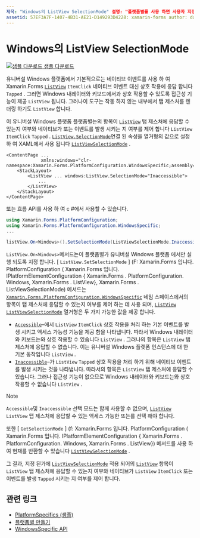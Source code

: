 ```yaml
---
제목: "Windows의 ListView SelectionMode" 설명: "플랫폼별를 사용 하면 사용자 지정 렌더러 나 효과를 구현 하지 않고 특정 플랫폼 에서만 사용할 수 있는 기능을 사용할 수 있습니다. 이 문서에서는 ListView의 항목이 탭 제스처에 응답할 수 있는지 여부를 제어 하는 Windows 플랫폼 관련 기능을 사용 하는 방법을 설명 합니다.
assetid: 57EF3A7F-1407-4B31-AE21-D149293D4228: xamarin-forms author: davidbritch: dabritch:: 10/24/2018-loc: [ Xamarin.Forms ,]입니다. Xamarin.Essentials
---
```


# <a name="listview-selectionmode-on-windows"></a>Windows의 ListView SelectionMode

[![샘플 다운로드](~/media/shared/download.png) 샘플 다운로드](https://docs.microsoft.com/samples/xamarin/xamarin-forms-samples/userinterface-platformspecifics)

유니버설 Windows 플랫폼에서 기본적으로는 네이티브 이벤트를 사용 하 여 Xamarin.Forms [`ListView`](xref:Xamarin.Forms.ListView) `ItemClick` 네이티브 이벤트 대신 상호 작용에 응답 합니다 `Tapped` . 그러면 Windows 내레이터와 키보드에서과 상호 작용할 수 있도록 접근성 기능이 제공 `ListView` 됩니다. 그러나이 도구는 작동 하지 않는 내부에서 탭 제스처를 렌더링 하기도 `ListView` 합니다.

이 유니버설 Windows 플랫폼 플랫폼별는의 항목이 [`ListView`](xref:Xamarin.Forms.ListView) 탭 제스처에 응답할 수 있는지 여부와 네이티브가 또는 이벤트를 발생 시키는 지 여부를 제어 합니다 `ListView` `ItemClick` `Tapped` . [`ListView.SelectionMode`](xref:Xamarin.Forms.PlatformConfiguration.WindowsSpecific.ListView.SelectionModeProperty)연결 된 속성을 열거형의 값으로 설정 하 여 XAML에서 사용 됩니다 [`ListViewSelectionMode`](xref:Xamarin.Forms.PlatformConfiguration.WindowsSpecific.ListViewSelectionMode) .

```xaml
<ContentPage ...
             xmlns:windows="clr-namespace:Xamarin.Forms.PlatformConfiguration.WindowsSpecific;assembly=Xamarin.Forms.Core">
    <StackLayout>
        <ListView ... windows:ListView.SelectionMode="Inaccessible">
            ...
        </ListView>
    </StackLayout>
</ContentPage>
```

또는 흐름 API를 사용 하 여 c #에서 사용할 수 있습니다.

```csharp
using Xamarin.Forms.PlatformConfiguration;
using Xamarin.Forms.PlatformConfiguration.WindowsSpecific;
...

listView.On<Windows>().SetSelectionMode(ListViewSelectionMode.Inaccessible);
```

`ListView.On<Windows>`메서드는이 플랫폼별가 유니버설 Windows 플랫폼 에서만 실행 되도록 지정 합니다. [ `ListView.SetSelectionMode` ] (F: Xamarin.Forms 입니다. PlatformConfiguration ( Xamarin.Forms 입니다. IPlatformElementConfiguration { Xamarin.Forms . PlatformConfiguration. Windows, Xamarin.Forms . ListView}, Xamarin.Forms . ListViewSelectionMode) 메서드는 [`Xamarin.Forms.PlatformConfiguration.WindowsSpecific`](xref:Xamarin.Forms.PlatformConfiguration.WindowsSpecific) 네임 스페이스에서의 항목이 탭 제스처에 응답할 수 있는지 여부를 제어 하는 데 사용 되며, [`ListView`](xref:Xamarin.Forms.ListView) [`ListViewSelectionMode`](xref:Xamarin.Forms.PlatformConfiguration.WindowsSpecific.ListViewSelectionMode) 열거형은 두 가지 가능한 값을 제공 합니다.

- [`Accessible`](xref:Xamarin.Forms.PlatformConfiguration.WindowsSpecific.ListViewSelectionMode.Accessible)–에서 `ListView` `ItemClick` 상호 작용을 처리 하는 기본 이벤트를 발생 시키고 액세스 가능성 기능을 제공 함을 나타냅니다. 따라서 Windows 내레이터와 키보드는와 상호 작용할 수 있습니다 `ListView` . 그러나의 항목은 `ListView` 탭 제스처에 응답할 수 없습니다. 이는 유니버설 Windows 플랫폼 인스턴스에 대 한 기본 동작입니다 `ListView` .
- [`Inaccessible`](xref:Xamarin.Forms.PlatformConfiguration.WindowsSpecific.ListViewSelectionMode.Inaccessible)–가 `ListView` `Tapped` 상호 작용을 처리 하기 위해 네이티브 이벤트를 발생 시키는 것을 나타냅니다. 따라서의 항목은 `ListView` 탭 제스처에 응답할 수 있습니다. 그러나 접근성 기능이 없으므로 Windows 내레이터와 키보드는와 상호 작용할 수 없습니다 `ListView` .

> [!NOTE]
> `Accessible`및 `Inaccessible` 선택 모드는 함께 사용할 수 없으며, [`ListView`](xref:Xamarin.Forms.ListView) `ListView` 탭 제스처에 응답할 수 있는 액세스 가능한 또는를 선택 해야 합니다.

또한 [ `GetSelectionMode` ] (f: Xamarin.Forms 입니다. PlatformConfiguration ( Xamarin.Forms 입니다. IPlatformElementConfiguration { Xamarin.Forms . PlatformConfiguration. Windows, Xamarin.Forms . ListView}) 메서드를 사용 하 여 현재를 반환할 수 있습니다 [`ListViewSelectionMode`](xref:Xamarin.Forms.PlatformConfiguration.WindowsSpecific.ListViewSelectionMode) .

그 결과, 지정 된가에 [`ListViewSelectionMode`](xref:Xamarin.Forms.PlatformConfiguration.WindowsSpecific.ListViewSelectionMode) 적용 되어의 [`ListView`](xref:Xamarin.Forms.ListView) 항목이 `ListView` 탭 제스처에 응답할 수 있는지 여부와 네이티브가 `ListView` `ItemClick` 또는 이벤트를 발생 `Tapped` 시키는 지 여부를 제어 합니다.

## <a name="related-links"></a>관련 링크

- [PlatformSpecifics (샘플)](https://docs.microsoft.com/samples/xamarin/xamarin-forms-samples/userinterface-platformspecifics)
- [플랫폼별 만들기](~/xamarin-forms/platform/platform-specifics/index.md#creating-platform-specifics)
- [WindowsSpecific API](xref:Xamarin.Forms.PlatformConfiguration.WindowsSpecific)

